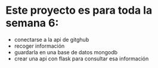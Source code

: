# Este proyecto es para toda la semana 6:
- conectarse a la api de gitghub
- recoger información
- guardarla en una base de datos mongodb
- crear una api con flask para consultar esa información
